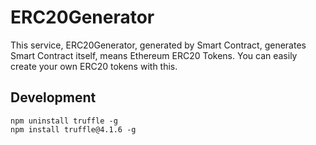# ERC20Generator

This service, ERC20Generator, generated by Smart Contract, generates Smart Contract itself, means Ethereum ERC20 Tokens.
You can easily create your own ERC20 tokens with this.

## Development

```
npm uninstall truffle -g
npm install truffle@4.1.6 -g
```